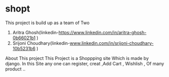 # shopt
This project is build up as a team of Two 
 1. Aritra Ghosh(linkedin-https://www.linkedin.com/in/aritra-ghosh-0b66021b1 )
 2. Srijoni Choudhary(linkedin-www.linkedin.com/in/srijoni-choudhary-10b5231b6 )
 
 
 About This project
      This Project is a Shoppping site Which is made by django. In this Site any one can register, creat ,Add Cart , Wishlish , Of many product ..
